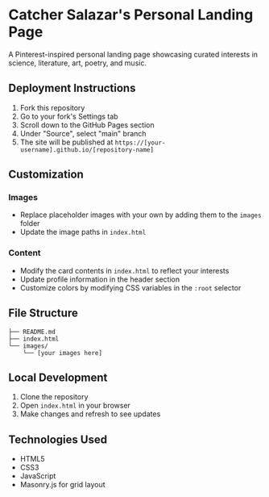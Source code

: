 # Catcher Salazar's Personal Landing Page

A Pinterest-inspired personal landing page showcasing curated interests in science, literature, art, poetry, and music.

## Deployment Instructions

1. Fork this repository
2. Go to your fork's Settings tab
3. Scroll down to the GitHub Pages section
4. Under "Source", select "main" branch
5. The site will be published at `https://[your-username].github.io/[repository-name]`

## Customization

### Images
- Replace placeholder images with your own by adding them to the `images` folder
- Update the image paths in `index.html`

### Content
- Modify the card contents in `index.html` to reflect your interests
- Update profile information in the header section
- Customize colors by modifying CSS variables in the `:root` selector

## File Structure
```
├── README.md
├── index.html
└── images/
    └── [your images here]
```

## Local Development
1. Clone the repository
2. Open `index.html` in your browser
3. Make changes and refresh to see updates

## Technologies Used
- HTML5
- CSS3
- JavaScript
- Masonry.js for grid layout
